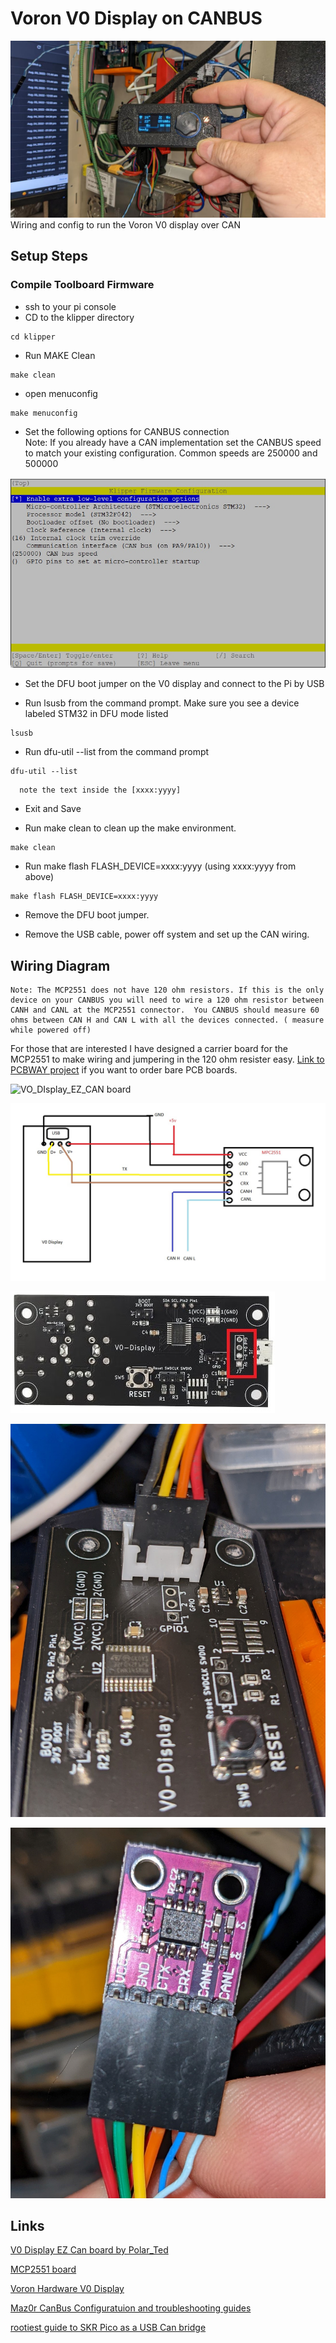 # Voron V0 Display on CANBUS

![Working](/Images/V0_Disply_on_CAN.jpg)
Wiring and config to run the Voron V0 display over CAN

## Setup Steps

### Compile Toolboard Firmware
- ssh to your pi console
- CD to the klipper directory
```
cd klipper
```
- Run MAKE Clean
```
make clean
```
- open menuconfig
```
make menuconfig
```
- Set the following options for CANBUS connection  
    Note: If you already have a CAN implementation set the CANBUS speed to match your existing configuration. Common speeds are 250000 and 500000

![Config](/Images/V0Display_CAN_Config.jpg)

- Set the DFU boot jumper on the V0 display and connect to the Pi by USB

- Run lsusb from the command prompt. Make sure you see a device labeled STM32 in DFU mode listed
```
lsusb
```

  

- Run dfu-util --list from the command prompt
``` 
dfu-util --list
``` 
      
      note the text inside the [xxxx:yyyy]

- Exit and Save      

- Run make clean to clean up the make environment.
```
make clean
```

- Run make flash FLASH_DEVICE=xxxx:yyyy (using xxxx:yyyy from above)
```
make flash FLASH_DEVICE=xxxx:yyyy
```
- Remove the DFU boot jumper.

- Remove the USB cable, power off system and set up the CAN wiring. 

## Wiring Diagram

    Note: The MCP2551 does not have 120 ohm resistors. If this is the only device on your CANBUS you will need to wire a 120 ohm resistor between CANH and CANL at the MCP2551 connector.  You CANBUS should measure 60 ohms between CAN H and CAN L with all the devices connected. ( measure while powered off) 
    
For those that are interested I have designed a carrier board for the MCP2551 to make wiring and jumpering in the 120 ohm resister easy. [Link to PCBWAY project](https://www.pcbway.com/project/shareproject/Voron_V0_display_CANBUS_Transceiver_5da4f6dd.html) if you want to order bare PCB boards. 

![VO_DIsplay_EZ_CAN board](https://pcbwayfile.s3.us-west-2.amazonaws.com/web/22/10/25/0114274907101m.jpg)

![Wiring](Images/V0Display_CAN_Wiring.jpg)      

![V0 Display Com pins](/Images/V0_Display_com_pins.jpg)

![Display Wiring IMage](/Images/V0_Display_Wiring.jpg)

![MPC2551 Wiring](/Images/MCP2551_CAN_Tran_wiring.jpg)


## Links  

  [V0 Display EZ Can board by Polar_Ted](https://www.pcbway.com/project/shareproject/Voron_V0_display_CANBUS_Transceiver_5da4f6dd.html)

  [MCP2551 board](https://www.aliexpress.com/item/2255800362518857.html?spm=a2g0o.order_list.0.0.21ef1802WJAiGd)
  
  [Voron Hardware V0 Display](https://github.com/VoronDesign/Voron-Hardware/tree/master/V0_Display)
  
  [Maz0r CanBus Configuratuion and troubleshooting guides](https://maz0r.github.io/klipper_canbus/)
  
  [rootiest guide to SKR Pico as a USB Can bridge](https://www.reddit.com/r/klippers/comments/wl4t93/skrpico_as_canbus_bridge/)



